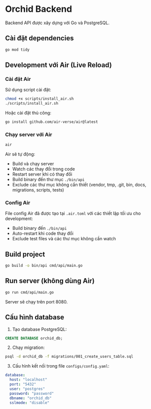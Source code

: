 # Orchid Backend

Backend API được xây dựng với Go và PostgreSQL.

## Cài đặt dependencies

```bash
go mod tidy
```

## Development với Air (Live Reload)

### Cài đặt Air

Sử dụng script cài đặt:
```bash
chmod +x scripts/install_air.sh
./scripts/install_air.sh
```

Hoặc cài đặt thủ công:
```bash
go install github.com/air-verse/air@latest
```

### Chạy server với Air

```bash
air
```

Air sẽ tự động:
- Build và chạy server
- Watch các thay đổi trong code
- Restart server khi có thay đổi
- Build binary đến thư mục `./bin/api`
- Exclude các thư mục không cần thiết (vendor, tmp, .git, bin, docs, migrations, scripts, tests)

### Config Air

File config Air đã được tạo tại `.air.toml` với các thiết lập tối ưu cho development:
- Build binary đến `./bin/api`
- Auto-restart khi code thay đổi
- Exclude test files và các thư mục không cần watch

## Build project

```bash
go build -o bin/api cmd/api/main.go
```

## Run server (không dùng Air)

```bash
go run cmd/api/main.go
```

Server sẽ chạy trên port 8080.

## Cấu hình database

1. Tạo database PostgreSQL:
```sql
CREATE DATABASE orchid_db;
```

2. Chạy migration:
```bash
psql -d orchid_db -f migrations/001_create_users_table.sql
```

3. Cấu hình kết nối trong file `configs/config.yaml`:
```yaml
database:
  host: "localhost"
  port: "5432"
  user: "postgres"
  password: "password"
  dbname: "orchid_db"
  sslmode: "disable"
